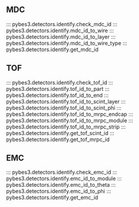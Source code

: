 ## MDC
::: pybes3.detectors.identify.check_mdc_id
::: pybes3.detectors.identify.mdc_id_to_wire
::: pybes3.detectors.identify.mdc_id_to_layer
::: pybes3.detectors.identify.mdc_id_to_wire_type
::: pybes3.detectors.identify.get_mdc_id

## TOF
::: pybes3.detectors.identify.check_tof_id
::: pybes3.detectors.identify.tof_id_to_part
::: pybes3.detectors.identify.tof_id_to_end
::: pybes3.detectors.identify.tof_id_to_scint_layer
::: pybes3.detectors.identify.tof_id_to_scint_phi
::: pybes3.detectors.identify.tof_id_to_mrpc_endcap
::: pybes3.detectors.identify.tof_id_to_mrpc_module
::: pybes3.detectors.identify.tof_id_to_mrpc_strip
::: pybes3.detectors.identify.get_tof_scint_id
::: pybes3.detectors.identify.get_tof_mrpc_id

## EMC
::: pybes3.detectors.identify.check_emc_id
::: pybes3.detectors.identify.emc_id_to_module
::: pybes3.detectors.identify.emc_id_to_theta
::: pybes3.detectors.identify.emc_id_to_phi
::: pybes3.detectors.identify.get_emc_id
